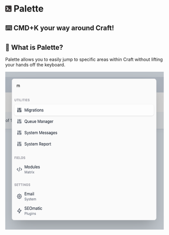 # <img src="src/icon.svg" height="20" width="20"> Palette
## ⌨️ CMD+K your way around Craft!

## 🤔 What is Palette?
Palette allows you to easily jump to specific areas within Craft without lifting your hands off the keyboard.

<img src="docs/palette-in-cp.png" alt="Palette being demonstrated in the control panel. A search bar with text and results for that search depicted below." style="max-width: 100%" width="563" height="503">
